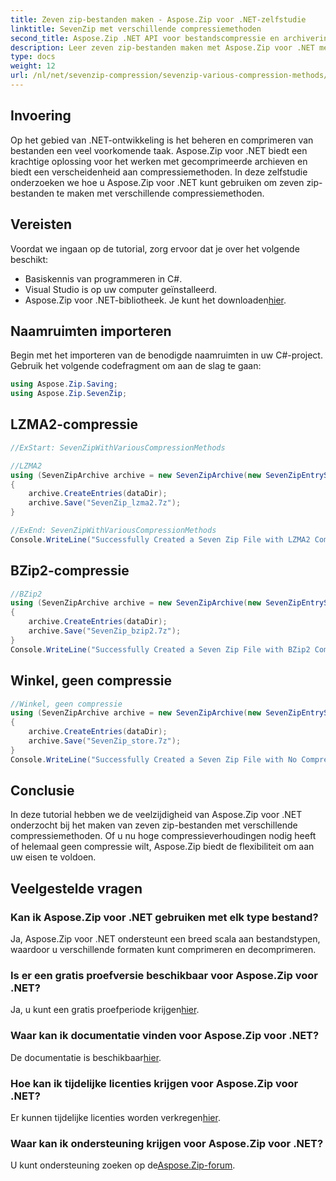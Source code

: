 ```yaml
---
title: Zeven zip-bestanden maken - Aspose.Zip voor .NET-zelfstudie
linktitle: SevenZip met verschillende compressiemethoden
second_title: Aspose.Zip .NET API voor bestandscompressie en archivering
description: Leer zeven zip-bestanden maken met Aspose.Zip voor .NET met behulp van verschillende compressiemethoden. Eenvoudige stappen voor LZMA2, BZip2 en Store (geen compressie).
type: docs
weight: 12
url: /nl/net/sevenzip-compression/sevenzip-various-compression-methods/
---
```


## Invoering

Op het gebied van .NET-ontwikkeling is het beheren en comprimeren van bestanden een veel voorkomende taak. Aspose.Zip voor .NET biedt een krachtige oplossing voor het werken met gecomprimeerde archieven en biedt een verscheidenheid aan compressiemethoden. In deze zelfstudie onderzoeken we hoe u Aspose.Zip voor .NET kunt gebruiken om zeven zip-bestanden te maken met verschillende compressiemethoden.

## Vereisten

Voordat we ingaan op de tutorial, zorg ervoor dat je over het volgende beschikt:

- Basiskennis van programmeren in C#.
- Visual Studio is op uw computer geïnstalleerd.
-  Aspose.Zip voor .NET-bibliotheek. Je kunt het downloaden[hier](https://releases.aspose.com/zip/net/).

## Naamruimten importeren

Begin met het importeren van de benodigde naamruimten in uw C#-project. Gebruik het volgende codefragment om aan de slag te gaan:

```csharp
using Aspose.Zip.Saving;
using Aspose.Zip.SevenZip;
```

## LZMA2-compressie

```csharp
//ExStart: SevenZipWithVariousCompressionMethods

//LZMA2
using (SevenZipArchive archive = new SevenZipArchive(new SevenZipEntrySettings(new SevenZipLZMA2CompressionSettings())))
{
    archive.CreateEntries(dataDir);
    archive.Save("SevenZip_lzma2.7z");
}

//ExEnd: SevenZipWithVariousCompressionMethods
Console.WriteLine("Successfully Created a Seven Zip File with LZMA2 Compression");
```

## BZip2-compressie

```csharp
//BZip2
using (SevenZipArchive archive = new SevenZipArchive(new SevenZipEntrySettings(new SevenZipBZip2CompressionSettings())))
{
    archive.CreateEntries(dataDir);
    archive.Save("SevenZip_bzip2.7z");
}
Console.WriteLine("Successfully Created a Seven Zip File with BZip2 Compression");
```

## Winkel, geen compressie

```csharp
//Winkel, geen compressie
using (SevenZipArchive archive = new SevenZipArchive(new SevenZipEntrySettings(new SevenZipStoreCompressionSettings())))
{
    archive.CreateEntries(dataDir);
    archive.Save("SevenZip_store.7z");
}
Console.WriteLine("Successfully Created a Seven Zip File with No Compression (Store)");
```

## Conclusie

In deze tutorial hebben we de veelzijdigheid van Aspose.Zip voor .NET onderzocht bij het maken van zeven zip-bestanden met verschillende compressiemethoden. Of u nu hoge compressieverhoudingen nodig heeft of helemaal geen compressie wilt, Aspose.Zip biedt de flexibiliteit om aan uw eisen te voldoen.

## Veelgestelde vragen

### Kan ik Aspose.Zip voor .NET gebruiken met elk type bestand?
Ja, Aspose.Zip voor .NET ondersteunt een breed scala aan bestandstypen, waardoor u verschillende formaten kunt comprimeren en decomprimeren.

### Is er een gratis proefversie beschikbaar voor Aspose.Zip voor .NET?
 Ja, u kunt een gratis proefperiode krijgen[hier](https://releases.aspose.com/).

### Waar kan ik documentatie vinden voor Aspose.Zip voor .NET?
 De documentatie is beschikbaar[hier](https://reference.aspose.com/zip/net/).

### Hoe kan ik tijdelijke licenties krijgen voor Aspose.Zip voor .NET?
 Er kunnen tijdelijke licenties worden verkregen[hier](https://purchase.aspose.com/temporary-license/).

### Waar kan ik ondersteuning krijgen voor Aspose.Zip voor .NET?
 U kunt ondersteuning zoeken op de[Aspose.Zip-forum](https://forum.aspose.com/c/zip/37).
